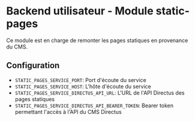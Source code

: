 # Backend utilisateur - Module static-pages

Ce module est en charge de remonter les pages statiques en provenance du CMS.

## Configuration
- `STATIC_PAGES_SERVICE_PORT`: Port d'écoute du service
- `STATIC_PAGES_SERVICE_HOST`: L'hôte d'écoute du service
- `STATIC_PAGES_SERVICE_DIRECTUS_API_URL`: L'URL de l'API Directus des pages statiques
- `STATIC_PAGES_SERVICE_DIRECTUS_API_BEARER_TOKEN`: Bearer token permettant l'accès à l'API du CMS Directus